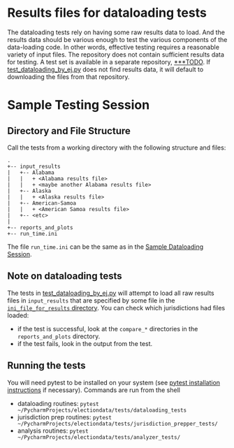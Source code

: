 # Results files for dataloading tests
The dataloading tests rely on having some raw results data to load. And the results data should be various enough to test the various components of the data-loading code. In other words, effective testing requires a reasonable variety of input files. The repository does not contain sufficient results data for testing. A test set is available in a separate repository, [***TODO](***TODO). If [test_dataloading_by_ej.py](../tests/dataloading_tests/test_dataloading_by_ej.py) does not find results data, it will default to downloading the files from that repository.

# Sample Testing Session

## Directory and File Structure
 Call the tests from a working directory with the following structure and files:
```
.
+-- input_results
|   +-- Alabama
|   |   + <Alabama results file>
|   |   + <maybe another Alabama results file>
|   +-- Alaska
|   |   + <Alaska results file>
|   +-- American-Samoa
|   |   + <American Samoa results file>
|   +-- <etc>
|
+-- reports_and_plots
+-- run_time.ini
```
The file `run_time.ini` can be the same as in the [Sample Dataloading Session](Sample_Session.md). 

## Note on dataloading tests
The tests in [test_dataloading_by_ej.py](../tests/dataloading_tests/test_dataloading_by_ej.py) will attempt to load all raw results files in `input_results` that are specified by some file in the [`ini_file_for_results` directory](../src/ini_files_for_results). You can check which jurisdictions had files loaded:
 * if the test is successful, look at the `compare_*` directories in the `reports_and_plots` directory.
 * if the test fails, look in the output from the test.

## Running the tests
You will need pytest to be installed on your system (see [pytest installation instructions](https://docs.pytest.org/en/6.2.x/getting-started.html) if necessary). Commands are run from the shell
 * dataloading routines: `pytest ~/PycharmProjects/electiondata/tests/dataloading_tests`
 * jurisdiction prep routines: `pytest ~/PycharmProjects/electiondata/tests/jurisdiction_prepper_tests/`
 * analysis routines: `pytest ~/PycharmProjects/electiondata/tests/analyzer_tests/  `